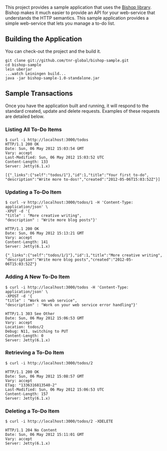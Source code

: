 This project provides a sample application that uses the
[Bishop library](https://github.com/tnr-global/bishop). Bishop makes
it much easier to provide an API for your web-service that understands
the HTTP semantics. This sample application provides a simple
web-service that lets you manage a to-do list.

## Building the Application

You can check-out the project and the build it.

```
git clone git://github.com/tnr-global/bishop-sample.git
cd bishop-sample
lein uberjar
...watch Leiningen build...
java -jar bishop-sample-1.0-standalone.jar
```

## Sample Transactions

Once you have the application built and running, it will respond to
the standard created, update and delete requests. Examples of these
requests are detailed below.

### Listing All To-Do Items

```
$ curl -i http://localhost:3000/todos
HTTP/1.1 200 OK
Date: Sun, 06 May 2012 15:03:54 GMT
Vary: accept
Last-Modified: Sun, 06 May 2012 15:03:52 UTC
Content-Length: 133
Server: Jetty(6.1.x)

[{"_links":{"self":"todos/1"},"id":1,"title":"Your first to-do",
"description":"Write more to-dos!","created":"2012-05-06T15:03:52Z"}]
```

### Updating a To-Do Item

```
$ curl -v http://localhost:3000/todos/1 -H 'Content-Type: application/json' \
-XPUT -d '{
"title" : "More creative writing",
"description" : "Write more blog posts"}'

HTTP/1.1 200 OK
Date: Sun, 06 May 2012 15:13:21 GMT
Vary: accept
Content-Length: 141
Server: Jetty(6.1.x)

{"_links":{"self":"todos/1/1"},"id":1,"title":"More creative writing",
"description":"Write more blog posts","created":"2012-05-06T15:03:52Z"}
```

### Adding A New To-Do Item

```
$ curl -i http://localhost:3000/todos -H 'Content-Type: application/json' \
-XPOST -d '{
"title" : "Work on web service",
"description" : "Work on your web service error handling"}'

HTTP/1.1 303 See Other
Date: Sun, 06 May 2012 15:06:53 GMT
Vary: accept
Location: todos/2
Debug: N11, switching to PUT
Content-Length: 0
Server: Jetty(6.1.x)
```

### Retrieving a To-Do Item

```
$ curl -i http://localhost:3000/todos/2

HTTP/1.1 200 OK
Date: Sun, 06 May 2012 15:08:57 GMT
Vary: accept
ETag: "1336316813540-2"
Last-Modified: Sun, 06 May 2012 15:06:53 UTC
Content-Length: 157
Server: Jetty(6.1.x)
```

### Deleting a To-Do Item

```
$ curl -i http://localhost:3000/todos/2 -XDELETE

HTTP/1.1 204 No Content
Date: Sun, 06 May 2012 15:11:01 GMT
Vary: accept
Server: Jetty(6.1.x)
```
